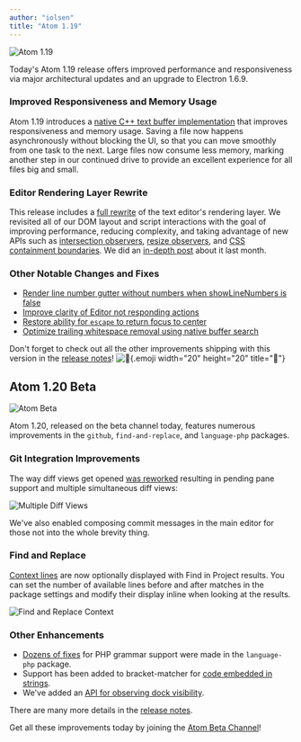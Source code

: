 ```yaml
---
author: "iolsen"
title: "Atom 1.19"
---
```


![Atom 1.19](/assets/images/blog.atom.io/img/posts/release-1-19.png)

Today's Atom 1.19 release offers improved performance and responsiveness via major architectural updates and an upgrade to Electron 1.6.9.

<!--more-->

### Improved Responsiveness and Memory Usage

Atom 1.19 introduces a [native C++ text buffer implementation](https://github.com/atom/superstring) that improves responsiveness and memory usage. Saving a file now happens asynchronously without blocking the UI, so that you can move smoothly from one task to the next. Large files now consume less memory, marking another step in our continued drive to provide an excellent experience for all files big and small.

### Editor Rendering Layer Rewrite

This release includes a [full rewrite](https://github.com/atom/atom/pull/13880) of the text editor's rendering layer. We revisited all of our DOM layout and script interactions with the goal of improving performance, reducing complexity, and taking advantage of new APIs such as [intersection observers](https://developers.google.com/web/updates/2016/04/intersectionobserver), [resize observers](https://developers.google.com/web/updates/2016/10/resizeobserver), and [CSS containment boundaries](https://developers.google.com/web/updates/2016/06/css-containment). We did an [in-depth post](/blog/2017/06/22/a-new-approach-to-text-rendering) about it last month.

### Other Notable Changes and Fixes

- [Render line number gutter without numbers when showLineNumbers is false](https://github.com/atom/atom/pull/14694)
- [Improve clarity of Editor not responding actions](https://github.com/atom/atom/pull/14753)
- [Restore ability for `escape` to return focus to center](https://github.com/atom/tree-view/pull/1127)
- [Optimize trailing whitespace removal using native buffer search](https://github.com/atom/whitespace/pull/157)

Don't forget to check out all the other improvements shipping with this version in the [release notes](https://github.com/atom/atom/releases/tag/v1.19.0)! ![:memo:](https://github.githubassets.com/images/icons/emoji/unicode/1f4dd.png){.emoji width="20" height="20" title=":memo:"}

## Atom 1.20 Beta

![Atom Beta](/assets/images/blog.atom.io/img/release-beta.png)

Atom 1.20, released on the beta channel today, features numerous improvements in the `github`, `find-and-replace`, and `language-php` packages.

### Git Integration Improvements

The way diff views get opened [was reworked](https://github.com/atom/github/pull/1016) resulting in pending pane support and multiple simultaneous diff views:

![Multiple Diff Views](/assets/images/blog.atom.io/img/posts/multiple-diff-views.gif)

We've also enabled composing commit messages in the main editor for those not into the whole brevity thing.

### Find and Replace

[Context lines](https://github.com/atom/find-and-replace/pull/908) are now optionally displayed with Find in Project results. You can set the number of available lines before and after matches in the package settings and modify their display inline when looking at the results.

![Find and Replace Context](/assets/images/blog.atom.io/img/posts/find-and-replace-context.png)

### Other Enhancements

- [Dozens of fixes](https://github.com/atom/language-php/pulls?utf8=%E2%9C%93&q=is%3Apr%20is%3Aclosed%20merged%3A2017-06-08..2017-08-03) for PHP grammar support were made in the `language-php` package.
- Support has been added to bracket-matcher for [code embedded in strings](https://github.com/atom/bracket-matcher/pull/294).
- We've added an [API for observing dock visibility](https://github.com/atom/atom/pull/14736).

There are many more details in the [release notes](https://github.com/atom/atom/releases/tag/v1.20.0-beta0).

Get all these improvements today by joining the [Atom Beta Channel](https://atom.io/beta)!
